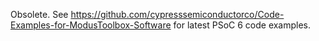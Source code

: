 Obsolete.
See https://github.com/cypresssemiconductorco/Code-Examples-for-ModusToolbox-Software for latest PSoC 6 code examples.
